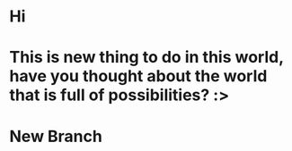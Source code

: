# Hi

# This is new thing to do in this world, have you thought about the world that is full of possibilities? :>

# New Branch
